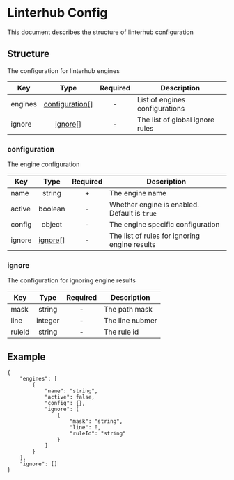 # Linterhub Config
This document describes the structure of linterhub configuration
## Structure
The configuration for linterhub engines

|Key|Type|Required|Description|
|-|:-:|:-:|-|
|engines|[configuration](#configuration)[]|-|List of engines configurations|
|ignore|[ignore](#ignore)[]|-|The list of global ignore rules|
### configuration
The engine configuration

|Key|Type|Required|Description|
|-|:-:|:-:|-|
|name|string|+|The engine name|
|active|boolean|-|Whether engine is enabled. Default is `true`|
|config|object|-|The engine specific configuration|
|ignore|[ignore](#ignore)[]|-|The list of rules for ignoring engine results|
### ignore
The configuration for ignoring engine results

|Key|Type|Required|Description|
|-|:-:|:-:|-|
|mask|string|-|The path mask|
|line|integer|-|The line nubmer|
|ruleId|string|-|The rule id|
## Example
```
{
    "engines": [
        {
            "name": "string",
            "active": false,
            "config": {},
            "ignore": [
                {
                    "mask": "string",
                    "line": 0,
                    "ruleId": "string"
                }
            ]
        }
    ],
    "ignore": []
}
```